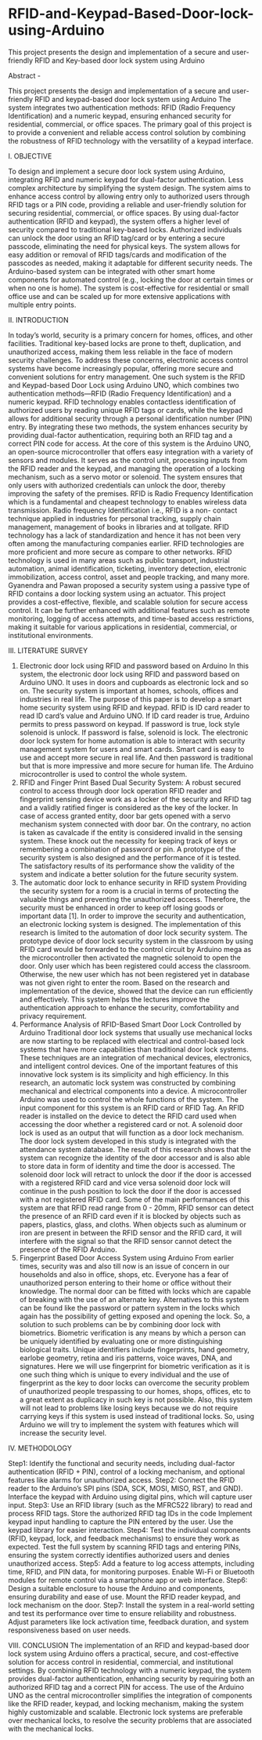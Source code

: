 # RFID-and-Keypad-Based-Door-lock-using-Arduino
This project presents the design and implementation of a secure and user-friendly RFID and Key-based door lock system using Arduino

Abstract - 

This project presents the design and implementation of a secure and user-friendly RFID and keypad-based door lock system using Arduino The system integrates two authentication methods: RFID (Radio Frequency Identification) and a numeric keypad, ensuring enhanced security
for residential, commercial, or office spaces. The primary goal of this project is to provide a convenient and reliable access control solution by combining the robustness of RFID technology with the versatility of a keypad interface.

I. OBJECTIVE

To design and implement a secure door lock system using Arduino, integrating RFID and numeric keypad for dual-factor authentication.
Less complex architecture by simplifying the system design. The system aims to enhance access control by allowing entry only to authorized users through RFID tags or a PIN code, providing a reliable and user-friendly solution for securing residential, commercial,
or office spaces. By using dual-factor authentication (RFID and keypad), the system offers a higher level of security
compared to traditional key-based locks. Authorized individuals can unlock the door using an RFID tag/card or by entering a secure passcode, eliminating the need for physical keys. The system allows for easy addition or removal of RFID tags/cards and modification of the passcodes as needed, making it adaptable for different security needs.
The Arduino-based system can be integrated with other smart home components for automated control
(e.g., locking the door at certain times or when no one is home).
The system is cost-effective for residential or small office use and can be scaled up for more extensive
applications with multiple entry points.

II. INTRODUCTION

In today’s world, security is a primary concern for homes, offices, and other facilities. Traditional key-based locks are prone to theft, duplication, and unauthorized access, making them less reliable in the face of modern security challenges. To address these concerns, electronic access control systems have become increasingly popular, offering more secure and convenient solutions for entry
management.
One such system is the RFID and Keypad-based Door Lock using Arduino UNO, which combines two authentication methods—RFID (Radio Frequency Identification) and a numeric keypad. RFID technology enables contactless identification of authorized users by reading unique RFID tags or cards, while the keypad allows for additional security through a personal identification number (PIN) entry. By integrating these two methods, the system enhances security by providing dual-factor authentication, requiring both an RFID tag and a correct PIN code for access. At the core of this system is the Arduino UNO, an open-source microcontroller that offers easy integration with a variety of sensors and modules. It serves as the control unit, processing inputs from the RFID reader and the keypad, and managing the operation of a locking mechanism, such as a servo motor or solenoid. The system ensures that only users with authorized credentials can unlock the door, thereby improving the safety of the premises. RFID is Radio Frequency Identification which is a fundamental and cheapest technology to enables wireless data transmission. Radio frequency Identification i.e., RFID is a non- contact technique applied in industries for personal tracking, supply chain management, management of books in libraries and at tollgate. RFID technology has a lack of standardization and hence it has not been very often among the manufacturing companies earlier. RFID technologies are more proficient and more secure as compare to other networks. RFID technology is used in many areas such as public transport, industrial automation, animal identification, ticketing, inventory detection, electronic immobilization, access control, asset and people tracking, and many more. Gyanendra and Pawan proposed a security system using a passive type of RFID contains a door locking system using an actuator. This project provides a cost-effective, flexible, and scalable solution for secure access control. It can be further enhanced with additional features such as remote monitoring, logging of access attempts, and time-based access restrictions, making it suitable for various applications in residential, commercial, or institutional environments.

III. LITERATURE SURVEY

1. Electronic door lock using RFID and password based on Arduino
In this system, the electronic door lock using RFID and password based on Arduino UNO. It uses in doors and cupboards as electronic lock and so on. The security system is important at homes, schools, offices and industries in real life. The purpose of this paper is to develop a smart home security system using RFID and keypad. RFID is ID card reader to read ID card’s value and Arduino UNO. If ID card reader is true, Arduino permits to press password on keypad. If password is true, lock style solenoid is unlock. If password is false, solenoid is lock. The electronic door lock system for home automation is able to interact with security management system for users and smart cards. Smart card is easy to use and accept more secure in real life. And then password is traditional but that is more impressive and more secure for human life. The Arduino microcontroller is used to control the whole system.
2. RFID and Finger Print Based Dual Security System: A robust
secured control to access through door lock operation RFID reader and fingerprint sensing device work as a locker of the security and RFID tag and a validly ratified finger is considered as the key of the locker. In case of access granted entity, door bar gets opened with a servo mechanism system connected with door bar. On the contrary, no action is taken as cavalcade if the entity is considered invalid in the sensing system. These knock out the necessity for keeping track of keys or remembering a combination of password or pin. A prototype of the security system is also designed and the performance of it is tested. The satisfactory results of its performance show the validity of the system and indicate a better solution for the future security system.
3. The automatic door lock to enhance security in RFID system Providing the security system for a room is a crucial in terms of protecting the valuable things and preventing the unauthorized access. Therefore, the security must be enhanced in order to keep off losing goods or important data [1]. In order to improve the security and authentication, an electronic locking system is designed. The implementation of this research is limited to the automation of door lock security system. The prototype device of door lock security system in the classroom by using RFID card would be forwarded to the control circuit by Arduino mega as the microcontroller then activated the magnetic solenoid to open the door. Only user which has been registered could access the classroom. Otherwise, the new user which has not been registered yet in database was not given right to enter the room. Based on the research and implementation of the device, showed that the device can run efficiently and effectively. This system helps the lectures improve the authentication approach to enhance the security, comfortability and privacy requirement.
4. Performance Analysis of RFID-Based Smart Door Lock Controlled by Arduino
Traditional door lock systems that usually use mechanical locks are now starting to be replaced with electrical and control-based lock systems that have more capabilities than traditional door lock systems. These techniques are an integration of mechanical devices, electronics, and intelligent control devices. One of the important features of this innovative lock system is its simplicity and high efficiency. In this research, an automatic lock system was constructed by combining mechanical and electrical components into a device. A microcontroller Arduino was used to control the whole functions of the system. The input component for this system is an RFID card or RFID Tag. An RFID reader is installed on the device to detect the RFID card used when accessing the door whether a registered card or not. A solenoid door lock is used as an output that will function as a door lock mechanism. The door lock system developed in this study is integrated with the attendance system database. The result of this research shows that the system can recognize the identity of the door accessor and is also able to store data in form of identity and time the door is accessed. The solenoid door lock will retract to unlock the door if the door is accessed with a registered RFID card and vice versa solenoid door lock will continue in the push position to lock the door if the door is accessed with a not registered RFID card. Some of the main performances of this system are that RFID read range from 0 - 20mm, RFID sensor can detect the presence of an RFID card even if it is blocked by objects such as papers, plastics, glass, and cloths. When objects such as aluminum or iron are present in between the RFID sensor and the RFID card, it will interfere with the signal so that the RFID sensor cannot detect the presence of the RFID Arduino.
5. Fingerprint Based Door Access System using Arduino From earlier times, security was and also till now is an issue of concern in our households and also in office, shops, etc. Everyone has a fear of unauthorized person entering to their home or office without their knowledge. The normal door can be fitted with locks which are capable of breaking with the use of an alternate key. Alternatives to this system can be found like the password or pattern system in the locks which again has the possibility of getting exposed and opening the lock. So, a solution to such problems can be by combining door lock with biometrics. Biometric verification is any means by which a person can be uniquely identified by evaluating one or more distinguishing biological traits. Unique identifiers include fingerprints, hand geometry, earlobe geometry, retina and iris patterns, voice waves, DNA, and signatures. Here we will use fingerprint for biometric verification as it is one such thing which is unique to every individual and the use of fingerprint as the key to door locks can overcome the security problem of unauthorized people trespassing to our homes, shops, offices, etc to a great extent as duplicacy in such key is not possible. Also, this system will not lead to problems like losing keys because we do not require carrying keys if this system is used instead of traditional locks. So, using Arduino we will try to implement the system with features which will increase the security level.

IV. METHODOLOGY

Step1: Identify the functional and security needs, including dual-factor authentication (RFID + PIN), control of a locking mechanism, and optional features like alarms for unauthorized access.
Step2: Connect the RFID reader to the Arduino’s SPI pins (SDA, SCK, MOSI, MISO, RST, and GND). Interface the keypad with Arduino using digital pins, which will capture user input.
Step3: Use an RFID library (such as the MFRC522 library) to read and process RFID tags. Store the authorized RFID tag IDs in the code Implement keypad input handling to capture the PIN entered by the user. Use the keypad library for easier interaction.
Step4: Test the individual components (RFID, keypad, lock, and feedback mechanisms) to ensure they work as expected. Test the full system by scanning RFID tags and entering PINs, ensuring the system correctly identifies authorized users and denies unauthorized access.
Step5: Add a feature to log access attempts, including time, RFID, and PIN data, for monitoring purposes. Enable Wi-Fi or Bluetooth modules for remote control via a smartphone app or web interface.
Step6: Design a suitable enclosure to house the Arduino and components, ensuring durability and ease of use. Mount the RFID reader keypad, and lock mechanism on the door.
Step7: Install the system in a real-world setting and test its performance over time to ensure reliability and robustness. Adjust parameters like lock activation time, feedback duration, and system responsiveness based on user needs.

VIII. CONCLUSION
The implementation of an RFID and keypad-based door lock system using Arduino offers a practical, secure, and cost-effective solution for access control in residential, commercial, and institutional settings. By combining RFID technology with a numeric keypad, the system provides dual-factor authentication, enhancing security by requiring both an authorized RFID tag and a correct PIN for access. The use of the Arduino UNO as the central microcontroller simplifies the integration of components like the RFID reader, keypad, and locking mechanism, making the system highly customizable and scalable. Electronic lock systems are preferable over mechanical locks, to resolve the security problems that are associated with the mechanical locks.
